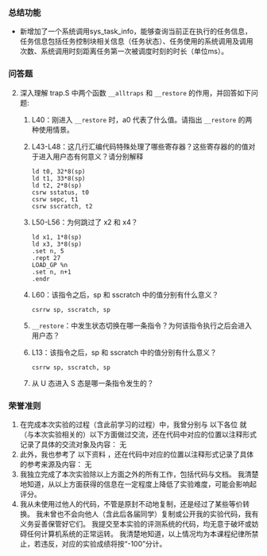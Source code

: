 ### 总结功能
- 新增加了一个系统调用sys_task_info，能够查询当前正在执行的任务信息，任务信息包括任务控制块相关信息（任务状态）、任务使用的系统调用及调用次数、系统调用时刻距离任务第一次被调度时刻的时长（单位ms）。




### 问答题



2. 深入理解 trap.S 中两个函数 `__alltraps` 和 `__restore` 的作用，并回答如下问题:

    1. L40：刚进入 `__restore` 时，a0 代表了什么值。请指出 `__restore` 的两种使用情景。

    2. L43-L48：这几行汇编代码特殊处理了哪些寄存器？这些寄存器的的值对于进入用户态有何意义？请分别解释
        ```
        ld t0, 32*8(sp)
        ld t1, 33*8(sp)
        ld t2, 2*8(sp)
        csrw sstatus, t0
        csrw sepc, t1
        csrw sscratch, t2
        ```
    3. L50-L56：为何跳过了 x2 和 x4？
        ```
        ld x1, 1*8(sp)
        ld x3, 3*8(sp)
        .set n, 5
        .rept 27
        LOAD_GP %n
        .set n, n+1
        .endr
        ```
    4. L60：该指令之后，sp 和 sscratch 中的值分别有什么意义？
        ```
        csrrw sp, sscratch, sp
        ```
    5. `__restore`：中发生状态切换在哪一条指令？为何该指令执行之后会进入用户态？
    6. L13：该指令之后，sp 和 sscratch 中的值分别有什么意义？
        ```
        csrrw sp, sscratch, sp
        ```
    7. 从 U 态进入 S 态是哪一条指令发生的？


### 荣誉准则
1. 在完成本次实验的过程（含此前学习的过程）中，我曾分别与 以下各位 就（与本次实验相关的）以下方面做过交流，还在代码中对应的位置以注释形式记录了具体的交流对象及内容：
    无
2. 此外，我也参考了 以下资料 ，还在代码中对应的位置以注释形式记录了具体的参考来源及内容：
    无
3. 我独立完成了本次实验除以上方面之外的所有工作，包括代码与文档。 我清楚地知道，从以上方面获得的信息在一定程度上降低了实验难度，可能会影响起评分。
4. 我从未使用过他人的代码，不管是原封不动地复制，还是经过了某些等价转换。 我未曾也不会向他人（含此后各届同学）复制或公开我的实验代码，我有义务妥善保管好它们。 我提交至本实验的评测系统的代码，均无意于破坏或妨碍任何计算机系统的正常运转。 我清楚地知道，以上情况均为本课程纪律所禁止，若违反，对应的实验成绩将按“-100”分计。